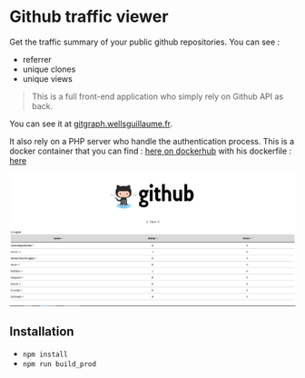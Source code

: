 # Github traffic viewer

Get the traffic summary of your public github repositories. You can see : 

* referrer 
* unique clones
* unique views

> This is a full front-end application who simply rely on Github API as back. 

You can see it at [gitgraph.wellsguillaume.fr](https://gitgraph.wellsguillaume.fr).


It also rely on a PHP server who handle the authentication process. This is a docker container that you can find : [here on dockerhub](https://hub.docker.com/r/waxer/gitgraph) with his dockerfile : [here](https://github.com/Bulliby/docker/tree/master/oauthGithub)

![screenshot of Single Page Application](.github/gitgraph.png)

## Installation

* `npm install`
* `npm run build_prod`
